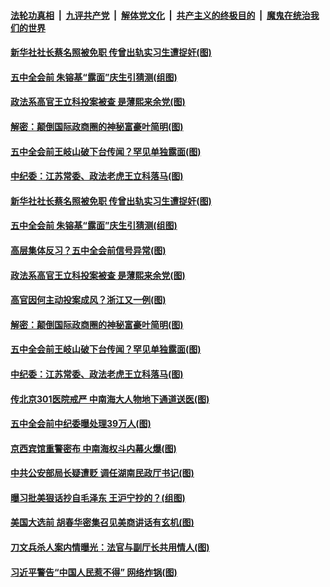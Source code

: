 

####  [法轮功真相](../../../../basic/blob/master/README.md?t=10252031) &nbsp;|&nbsp; [九评共产党](../../../../9ping.md/blob/master/README.md?t=10252031) &nbsp;|&nbsp; [解体党文化](../../../../jtdwh.md/blob/master/README.md?t=10252031)  &nbsp;|&nbsp; [共产主义的终极目的](../../../../gczydzjmd.md/blob/master/README.md?t=10252031) &nbsp;|&nbsp; [魔鬼在统治我们的世界](../../../../mgztzwmdsj.md/blob/master/README.md?t=10252031) 

#### [新华社社长蔡名照被免职 传曾出轨实习生遭捉奸(图)](../pages/p2/950359.md?t=10252031) 

#### [五中全会前 朱镕基“露面”庆生引猜测(组图)](../pages/p2/950342.md?t=10252031) 

#### [政法系高官王立科投案被查 是薄熙来余党(图)](../pages/p2/950334.md?t=10252031) 

#### [解密：颠倒国际政商圈的神秘富豪叶简明(图)](../pages/p2/950269.md?t=10252031) 

#### [五中全会前王岐山破下台传闻？罕见单独露面(图)](../pages/p2/950279.md?t=10252031) 

#### [中纪委：江苏常委、政法老虎王立科落马(图)](../pages/p2/950299.md?t=10252031) 

#### [新华社社长蔡名照被免职 传曾出轨实习生遭捉奸(图)](../pages/p2/950359.md?t=10252031) 

#### [五中全会前 朱镕基“露面”庆生引猜测(组图)](../pages/p2/950342.md?t=10252031) 

#### [高层集体反习？五中全会前信号异常(图)](../pages/p2/950295.md?t=10252031) 

#### [政法系高官王立科投案被查 是薄熙来余党(图)](../pages/p2/950334.md?t=10252031) 

#### [高官因何主动投案成风？浙江又一例(图)](../pages/p2/950291.md?t=10252031) 

#### [解密：颠倒国际政商圈的神秘富豪叶简明(图)](../pages/p2/950269.md?t=10252031) 

#### [五中全会前王岐山破下台传闻？罕见单独露面(图)](../pages/p2/950279.md?t=10252031) 

#### [中纪委：江苏常委、政法老虎王立科落马(图)](../pages/p2/950299.md?t=10252031) 


#### [传北京301医院戒严 中南海大人物地下通道送医(图)](../pages/p2/950266.md?t=10252031) 

#### [五中全会前中纪委曝处理39万人(图)](../pages/p2/950250.md?t=10252031) 


#### [京西宾馆重警密布 中南海权斗内幕火爆(图)](../pages/p2/950255.md?t=10252031) 

#### [中共公安部局长疑遭贬 调任湖南民政厅书记(图)](../pages/p2/950238.md?t=10252031) 

#### [曝习批美狠话抄自毛泽东 王沪宁抄的？(组图)](../pages/p2/950236.md?t=10252031) 



#### [美国大选前 胡春华密集召见美商讲话有玄机(图)](../pages/p2/950143.md?t=10252031) 

#### [刀文兵杀人案内情曝光：法官与副厅长共用情人(图)](../pages/p2/950120.md?t=10252031) 

#### [习近平警告“中国人民惹不得” 网络炸锅(图)](../pages/p2/950129.md?t=10252031) 

